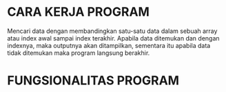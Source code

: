 # CARA KERJA PROGRAM
Mencari data dengan membandingkan satu-satu data dalam sebuah array atau index awal sampai index terakhir. Apabila data ditemukan dan dengan indexnya, maka outputnya akan ditampilkan, sementara itu apabila data tidak ditemukan maka program langsung berakhir.
# FUNGSIONALITAS PROGRAM

